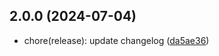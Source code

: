 ## 2.0.0 (2024-07-04)

* chore(release): update changelog ([da5ae36](https://github.com/diskcloud/service/commit/da5ae36))



